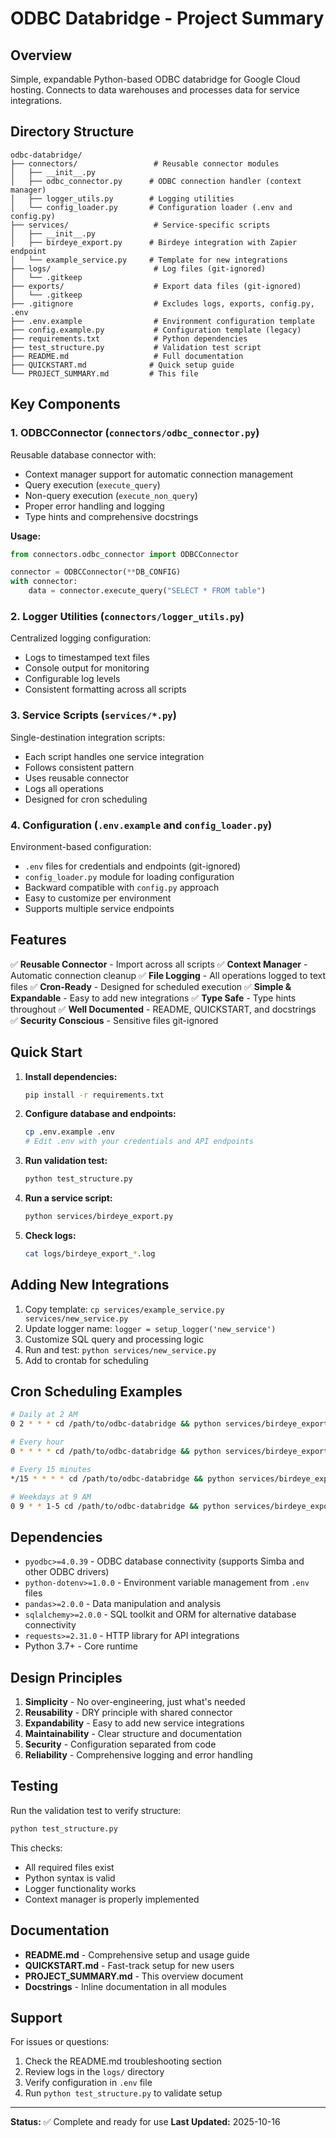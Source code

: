 # ODBC Databridge - Project Summary

## Overview
Simple, expandable Python-based ODBC databridge for Google Cloud hosting. Connects to data warehouses and processes data for service integrations.

## Directory Structure
```
odbc-databridge/
├── connectors/                 # Reusable connector modules
│   ├── __init__.py
│   ├── odbc_connector.py      # ODBC connection handler (context manager)
│   ├── logger_utils.py        # Logging utilities
│   └── config_loader.py       # Configuration loader (.env and config.py)
├── services/                   # Service-specific scripts
│   ├── __init__.py
│   ├── birdeye_export.py      # Birdeye integration with Zapier endpoint
│   └── example_service.py     # Template for new integrations
├── logs/                       # Log files (git-ignored)
│   └── .gitkeep
├── exports/                    # Export data files (git-ignored)
│   └── .gitkeep
├── .gitignore                  # Excludes logs, exports, config.py, .env
├── .env.example                # Environment configuration template
├── config.example.py           # Configuration template (legacy)
├── requirements.txt            # Python dependencies
├── test_structure.py           # Validation test script
├── README.md                   # Full documentation
├── QUICKSTART.md              # Quick setup guide
└── PROJECT_SUMMARY.md         # This file
```

## Key Components

### 1. ODBCConnector (`connectors/odbc_connector.py`)
Reusable database connector with:
- Context manager support for automatic connection management
- Query execution (`execute_query`)
- Non-query execution (`execute_non_query`)
- Proper error handling and logging
- Type hints and comprehensive docstrings

**Usage:**
```python
from connectors.odbc_connector import ODBCConnector

connector = ODBCConnector(**DB_CONFIG)
with connector:
    data = connector.execute_query("SELECT * FROM table")
```

### 2. Logger Utilities (`connectors/logger_utils.py`)
Centralized logging configuration:
- Logs to timestamped text files
- Console output for monitoring
- Configurable log levels
- Consistent formatting across all scripts

### 3. Service Scripts (`services/*.py`)
Single-destination integration scripts:
- Each script handles one service integration
- Follows consistent pattern
- Uses reusable connector
- Logs all operations
- Designed for cron scheduling

### 4. Configuration (`.env.example` and `config_loader.py`)
Environment-based configuration:
- `.env` files for credentials and endpoints (git-ignored)
- `config_loader.py` module for loading configuration
- Backward compatible with `config.py` approach
- Easy to customize per environment
- Supports multiple service endpoints

## Features

✅ **Reusable Connector** - Import across all scripts
✅ **Context Manager** - Automatic connection cleanup
✅ **File Logging** - All operations logged to text files
✅ **Cron-Ready** - Designed for scheduled execution
✅ **Simple & Expandable** - Easy to add new integrations
✅ **Type Safe** - Type hints throughout
✅ **Well Documented** - README, QUICKSTART, and docstrings
✅ **Security Conscious** - Sensitive files git-ignored

## Quick Start

1. **Install dependencies:**
   ```bash
   pip install -r requirements.txt
   ```

2. **Configure database and endpoints:**
   ```bash
   cp .env.example .env
   # Edit .env with your credentials and API endpoints
   ```

3. **Run validation test:**
   ```bash
   python test_structure.py
   ```

4. **Run a service script:**
   ```bash
   python services/birdeye_export.py
   ```

5. **Check logs:**
   ```bash
   cat logs/birdeye_export_*.log
   ```

## Adding New Integrations

1. Copy template: `cp services/example_service.py services/new_service.py`
2. Update logger name: `logger = setup_logger('new_service')`
3. Customize SQL query and processing logic
4. Run and test: `python services/new_service.py`
5. Add to crontab for scheduling

## Cron Scheduling Examples

```bash
# Daily at 2 AM
0 2 * * * cd /path/to/odbc-databridge && python services/birdeye_export.py

# Every hour
0 * * * * cd /path/to/odbc-databridge && python services/birdeye_export.py

# Every 15 minutes
*/15 * * * * cd /path/to/odbc-databridge && python services/birdeye_export.py

# Weekdays at 9 AM
0 9 * * 1-5 cd /path/to/odbc-databridge && python services/birdeye_export.py
```

## Dependencies

- `pyodbc>=4.0.39` - ODBC database connectivity (supports Simba and other ODBC drivers)
- `python-dotenv>=1.0.0` - Environment variable management from `.env` files
- `pandas>=2.0.0` - Data manipulation and analysis
- `sqlalchemy>=2.0.0` - SQL toolkit and ORM for alternative database connectivity
- `requests>=2.31.0` - HTTP library for API integrations
- Python 3.7+ - Core runtime

## Design Principles

1. **Simplicity** - No over-engineering, just what's needed
2. **Reusability** - DRY principle with shared connector
3. **Expandability** - Easy to add new service integrations
4. **Maintainability** - Clear structure and documentation
5. **Security** - Configuration separated from code
6. **Reliability** - Comprehensive logging and error handling

## Testing

Run the validation test to verify structure:
```bash
python test_structure.py
```

This checks:
- All required files exist
- Python syntax is valid
- Logger functionality works
- Context manager is properly implemented

## Documentation

- **README.md** - Comprehensive setup and usage guide
- **QUICKSTART.md** - Fast-track setup for new users
- **PROJECT_SUMMARY.md** - This overview document
- **Docstrings** - Inline documentation in all modules

## Support

For issues or questions:
1. Check the README.md troubleshooting section
2. Review logs in the `logs/` directory
3. Verify configuration in `.env` file
4. Run `python test_structure.py` to validate setup

---

**Status:** ✅ Complete and ready for use
**Last Updated:** 2025-10-16
